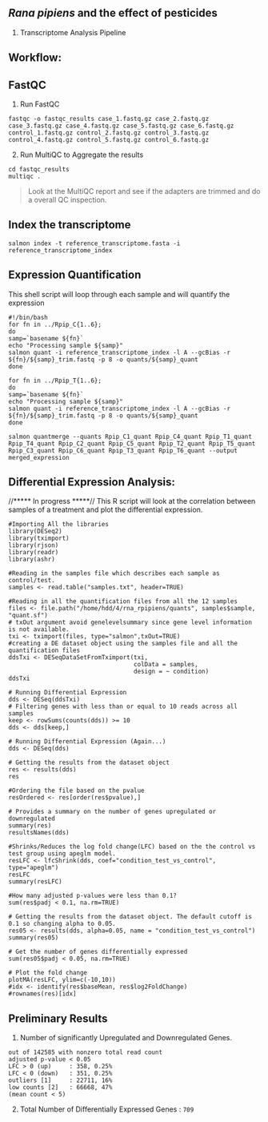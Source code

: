## _Rana pipiens_ and the effect of pesticides
1. Transcriptome Analysis Pipeline

## Workflow:

## FastQC

1. Run FastQC

```
fastqc -o fastqc_results case_1.fastq.gz case_2.fastq.gz case_3.fastq.gz case_4.fastq.gz case_5.fastq.gz case_6.fastq.gz control_1.fastq.gz control_2.fastq.gz control_3.fastq.gz control_4.fastq.gz control_5.fastq.gz control_6.fastq.gz
```

2. Run MultiQC to Aggregate the results

```
cd fastqc_results
multiqc .
```
> Look at the MultiQC report and see if the adapters are trimmed and do a overall QC inspection.

## Index the transcriptome

```
salmon index -t reference_transcriptome.fasta -i reference_transcriptome_index
```

## Expression Quantification

This shell script will loop through each sample and will quantify the expression
```
#!/bin/bash
for fn in ../Rpip_C{1..6};
do
samp=`basename ${fn}`
echo "Processing sample ${samp}"
salmon quant -i reference_transcriptome_index -l A --gcBias -r ${fn}/${samp}_trim.fastq -p 8 -o quants/${samp}_quant
done

for fn in ../Rpip_T{1..6};
do
samp=`basename ${fn}`
echo "Processing sample ${samp}"
salmon quant -i reference_transcriptome_index -l A --gcBias -r ${fn}/${samp}_trim.fastq -p 8 -o quants/${samp}_quant
done 

salmon quantmerge --quants Rpip_C1_quant Rpip_C4_quant Rpip_T1_quant Rpip_T4_quant Rpip_C2_quant Rpip_C5_quant Rpip_T2_quant Rpip_T5_quant Rpip_C3_quant Rpip_C6_quant Rpip_T3_quant Rpip_T6_quant --output merged_expression
```

## Differential Expression Analysis:
//***** In progress
*****//
This R script will look at the correlation between samples of a treatment and plot the differential expression.

```
#Importing All the libraries
library(DESeq2)
library(tximport)
library(rjson)
library(readr)
library(ashr)

#Reading in the samples file which describes each sample as control/test.
samples <- read.table("samples.txt", header=TRUE)

#Reading in all the quantification files from all the 12 samples
files <- file.path("/home/hdd/4/rna_rpipiens/quants", samples$sample, "quant.sf")
# txOut argument avoid genelevelsummary since gene level information is not available.
txi <- tximport(files, type="salmon",txOut=TRUE)
#creating a DE dataset object using the samples file and all the quantification files
ddsTxi <- DESeqDataSetFromTximport(txi,
                                   colData = samples,
                                   design = ~ condition)
ddsTxi

# Running Differential Expression
dds <- DESeq(ddsTxi)
# Filtering genes with less than or equal to 10 reads across all samples
keep <- rowSums(counts(dds)) >= 10
dds <- dds[keep,]

# Running Differential Expression (Again...)
dds <- DESeq(dds)

# Getting the results from the dataset object 
res <- results(dds)
res

#Ordering the file based on the pvalue
resOrdered <- res[order(res$pvalue),]

# Provides a summary on the number of genes upregulated or downregulated
summary(res)
resultsNames(dds)

#Shrinks/Reduces the log fold change(LFC) based on the the control vs test group using apeglm model.  
resLFC <- lfcShrink(dds, coef="condition_test_vs_control", type="apeglm")
resLFC
summary(resLFC)

#How many adjusted p-values were less than 0.1?
sum(res$padj < 0.1, na.rm=TRUE)

# Getting the results from the dataset object. The default cutoff is 0.1 so changing alpha to 0.05. 
res05 <- results(dds, alpha=0.05, name = "condition_test_vs_control")
summary(res05)

# Get the number of genes differentially expressed
sum(res05$padj < 0.05, na.rm=TRUE)

# Plot the fold change 
plotMA(resLFC, ylim=c(-10,10))
#idx <- identify(res$baseMean, res$log2FoldChange)
#rownames(res)[idx]

```

## Preliminary Results

1. Number of significantly Upregulated and Downregulated Genes.

```
out of 142585 with nonzero total read count
adjusted p-value < 0.05
LFC > 0 (up)     : 358, 0.25% 
LFC < 0 (down)   : 351, 0.25% 
outliers [1]     : 22711, 16% 
low counts [2]   : 66668, 47% 
(mean count < 5)
```

2. Total Number of Differentially Expressed Genes : `709`

